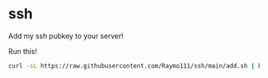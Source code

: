 # ssh
Add my ssh pubkey to your server!

Run this!
```bash
curl -sL https://raw.githubusercontent.com/Raymo111/ssh/main/add.sh | bash
```
